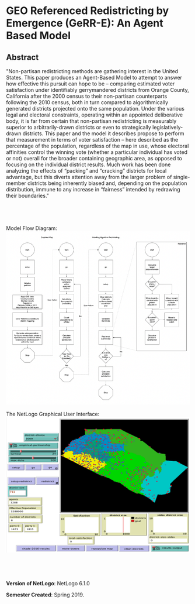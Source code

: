 # GEO Referenced Redistricting by Emergence (GeRR-E): An Agent Based Model

## Abstract

"Non-partisan redistricting methods are gathering interest in the United States. This paper produces an Agent-Based Model to attempt to answer how effective this pursuit can hope to be – comparing estimated voter satisfaction under identifiably gerrymandered districts from Orange County, California after the 2000 census to their non-partisan counterparts following the 2010 census, both in turn compared to algorithmically generated districts projected onto the same population. Under the various legal and electoral constraints, operating within an appointed deliberative body, it is far from certain that non-partisan redistricting is measurably superior to arbitrarily-drawn districts or even to strategically legislatively-drawn districts. This paper and the model it describes propose to perform that measurement in terms of voter satisfaction – here described as the percentage of the population, regardless of the map in use, whose electoral affinities control the winning vote (whether a particular individual has voted or not) overall for the broader containing geographic area, as opposed to focusing on the individual district results. Much work has been done analyzing the effects of “packing” and “cracking” districts for local advantage, but this diverts attention away from the larger problem of single-member districts being inherently biased and, depending on the population distribution, immune to any increase in “fairness” intended by redrawing their boundaries."

## &nbsp;

Model Flow Diagram:
![Model Flow](Flow.png)

The NetLogo Graphical User Interface:
![The NetLogo Graphical User Interface](GUI.png)

## &nbsp;

**Version of NetLogo**: NetLogo 6.1.0

**Semester Created**: Spring 2019.


